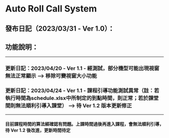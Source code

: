 # Auto Roll Call System
## 發布日記（2023/03/31 - Ver 1.0）：
## 功能說明：
---
### **更新日記**：2023/04/20 - Ver 1.1 - 經測試，部分機型可能出現視窗無法正常顯示 --> 移除可變視窗大小功能
### **更新日記**：2023/04/24 - Ver 1.1 - 課程引導功能測試異常（註：若執行時間為schedule.xlsx中所制定的到點時間，則正常；若於課堂間則無法順利引導入課堂） --> 待 Ver 1.2 版本更新修正
---
#### 目前課程時間的算法經確認有問題。上課時間過後再進入課程，會無法順利引導，待 **Ver** **1.2** 後改進，更新時間待定